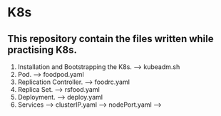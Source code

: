 # K8s
## This repository contain the files written while practising K8s.

1.  Installation and Bootstrapping the K8s. --> kubeadm.sh
2.  Pod. --> foodpod.yaml
3.  Replication Controller. --> foodrc.yaml
4.  Replica Set. --> rsfood.yaml
5.  Deployment. --> deploy.yaml
6.  Services
       --> clusterIP.yaml
       --> nodePort.yaml
       --> 

